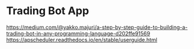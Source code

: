 # Trading Bot App

https://medium.com/@yakko.majuri/a-step-by-step-guide-to-building-a-trading-bot-in-any-programming-language-d202ffe91569
https://apscheduler.readthedocs.io/en/stable/userguide.html

